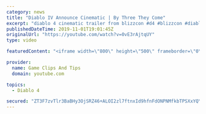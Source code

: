 ```yaml
---
category: news
title: "Diablo IV Announce Cinematic | By Three They Come"
excerpt: "diablo 4 cinematic trailer from blizzcon #d4 #blizzcon #diablo."
publishedDateTime: 2019-11-01T19:01:45Z
originalUrl: "https://youtube.com/watch?v=0vE3rAjtqUY"
type: video

featuredContent: "<iframe width=\"800\" height=\"500\" frameborder=\"0\" src=\"https://www.youtube.com/embed/0vE3rAjtqUY\" allow=\"accelerometer; autoplay; encrypted-media; gyroscope; picture-in-picture\" allowfullscreen></iframe>"

provider:
  name: Game Clips And Tips
  domain: youtube.com

topics:
  - Diablo 4

secured: "ZT3F7zvTlr3BaBHy3OjSRZ46+ALOI2zl7ftnxId9hfnFdONPNMfkbTPSXxYQY5E6p+uVRoUakaQ6YB25TLW1W6Q6QLp7d1NmjNB/+Sl5GJHmjApKl/lGEoVPuVJjJURksOFbpFUfdSmmv+u6QN9sfJg2I0hnm2O34Ct7VJdeYlDHRIyFye/3kuPgBrBuFuOEEMuNHY+ywdqBOEpPzdap9OetrLYZHuKMgKBN+mZyFXJBvy8l+16TRSJNxyijpqHx+EBRHUi+BxtZaV5Lt9hH/lLK0gw6iFVgA/aDgGUuiVEc9cJcBJtjoW0KKVtIHfLu6KCOk/+ClWoy167XtS2s43udNejoIcVZu7vahXt3wECW7Efiazhx9EAPcNlkVKghpDr1xls2KiW6qa/NzVE8+A==;XY0altIgLVp67NDcWbbHCA=="
---
```


